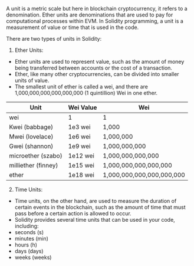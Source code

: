 A unit is a metric scale but here in blockchain cryptocurrency, it refers to a denomination. Ether units are denominations that are used to pay for computational processes within EVM. In Solidity programming, a unit is a measurement of value or time that is used in the code.

There are two types of units in Solidity: <br/>
1. Ether Units:
* Ether units are used to represent value, such as the amount of money being transferred between accounts or the cost of a transaction. 
* Ether, like many other cryptocurrencies, can be divided into smaller units of value. 
* The smallest unit of ether is called a wei, and there are 1,000,000,000,000,000,000 (1 quintillion) Wei in one ether.

| Unit | Wei Value | Wei |
|---|---|---|
| wei | 1 | 1 |
| Kwei (babbage) | 1e3 wei | 1,000 |
| Mwei (lovelace) | 1e6 wei | 1,000,000 |
| Gwei (shannon) | 1e9 wei | 1,000,000,000 |
| microether (szabo) | 1e12 wei | 1,000,000,000,000 |
| milliether (finney) | 1e15 wei | 1,000,000,000,000,000 |
| ether | 1e18 wei | 1,000,000,000,000,000,000 |

2. Time Units:
* Time units, on the other hand, are used to measure the duration of certain events in the blockchain, such as the amount of time that must pass before a certain action is allowed to occur. 
* Solidity provides several time units that can be used in your code, including:
*   seconds (s)
*   minutes (min)
*   hours (h)
*   days (days)
*   weeks (weeks)





